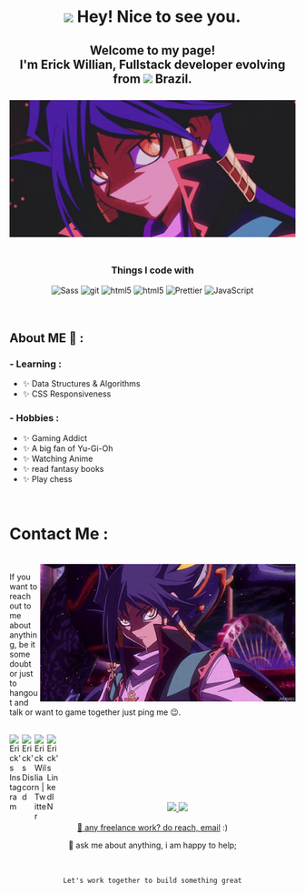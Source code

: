   <h1 align="center"><img src="https://emojis.slackmojis.com/emojis/images/1531849430/4246/blob-sunglasses.gif?1531849430" width="30"/> Hey! Nice to see you.</h1>
  <h2 align="center">Welcome to my page! </br> I'm Erick Willian, Fullstack developer evolving from <img src="https://cdn-icons-png.flaticon.com/512/3909/3909370.png" width="13"/> <b>Brazil</b>.

  <br>
  <br>
  
<div align="center">
<img hight="300" width="700" alt="GIF" align="center" src="assets/aigami-diva.gif">
</div>
<br>

<h3 align="center">Things I code with</h3>
<div align="center">
<img alt="Sass" src="https://img.shields.io/badge/-Sass-CC6699?style=flat-square&logo=sass&logoColor=white" />
<img alt="git" src="https://img.shields.io/badge/-Git-F05032?style=flat-square&logo=git&logoColor=white" />
<img alt="html5" src="https://img.shields.io/badge/-CSS-blue?style=flat-square&logo=css3&logoColor=white" />
<img alt="html5" src="https://img.shields.io/badge/-HTML5-E34F26?style=flat-square&logo=html5&logoColor=white" />
<img alt="Prettier" src="https://img.shields.io/badge/-Prettier-F7B93E?style=flat-square&logo=prettier&logoColor=white" />
<img alt="JavaScript" src="https://img.shields.io/badge/-JavaScript-F7B93E?style=flat-square&logo=javascript&logoColor=white" />
      </div>
<br>
<br>

## About ME 💬 :

### - Learning :

- ✨ Data Structures & Algorithms
- ✨ CSS Responsiveness

### - Hobbies :

- ✨ Gaming Addict
- ✨ A big fan of Yu-Gi-Oh
- ✨ Watching Anime
- ✨ read fantasy books
- ✨ Play chess


</br>

# Contact Me :

 </br>
 
  <img class="aigami" hight="320" width="450" align="right" alt="GIF" src="assets/aigami.gif">
  

  
 <p align="left"> If you want to reach out to me about anything, be it some doubt or just to hangout and talk or want to game together just ping me 😉.</p>
  
  <br>

  <div align="left" ><a  target="_blank"href="https://www.instagram.com/erick.williian/">
    <img align="left" alt="Erick's Instagram" width="22px" src="https://raw.githubusercontent.com/hussainweb/hussainweb/main/icons/instagram.png" />
  </a>
  <a href="https://discord.com/channels/973003825462009876/973003825462009879" target="_blank">
    <img align="left" alt="Erick's Discord" width="22px" src="https://raw.githubusercontent.com/peterthehan/peterthehan/master/assets/discord.svg" />
  </a>
  <a  target="_blank"href="https://twitter.com/mercurio_dev">
    <img align="left" alt="Erick Willian | Twitter" width="22px" src="https://raw.githubusercontent.com/peterthehan/peterthehan/master/assets/twitter.svg" />
  </a>
  <a  target="_blank"href="https://www.linkedin.com/in/erick-willian-747938212/">
    <img align="left" alt="Erick's LinkedIN" width="22px" src="https://raw.githubusercontent.com/peterthehan/peterthehan/master/assets/linkedin.svg" />
  </a>
  </div>

<br>
<br>
<br>
<br>
<br>
<br>
<br>
    
<div class="stats" align="center">
  <a href="https://github.com/EriickW">
  <img height="160em" src="https://github-readme-stats.vercel.app/api?username=EriickW&show_icons=true&theme=tokyonight&include_all_commits=true&count_private=true"/>
  <img height="160em" src="https://github-readme-stats.vercel.app/api/top-langs/?username=EriickW&layout=compact&langs_count=7&theme=tokyonight"/>
</div>

  <br>
<div align="center">
💼 any freelance work? do reach, <a href="mailto:erickwillian223@gmail.com">email</a> :)

💬 ask me about anything, i am happy to help;

<br>
<p>

    Let's work together to build something great

</p>
  </div>
